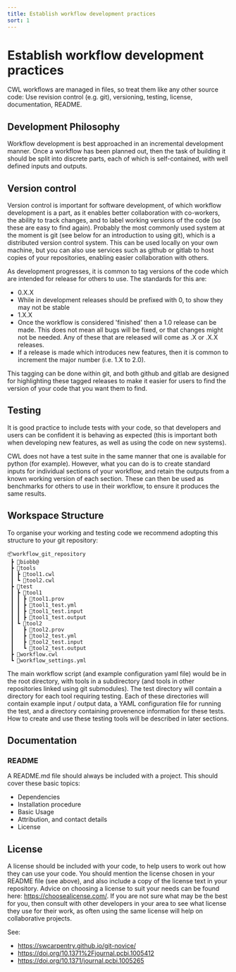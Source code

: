 ```yaml
---
title: Establish workflow development practices
sort: 1
---
```


# Establish workflow development practices

CWL workflows are managed in files, so treat them like any other source code: Use revision control (e.g. git), versioning, testing, license, documentation, README. 

## Development Philosophy

Workflow development is best approached in an incremental development manner. Once a workflow has been planned out, then the task of building it should be split into discrete parts, each of which is self-contained, with well defined inputs and outputs. 



## Version control

Version control is important for software development, of which workflow development is a part, as it enables better collaboration with co-workers, the ability to track changes, and to label working versions of the code (so these are easy to find again). Probably the most commonly used system at the moment is git (see below for an introduction to using git), which is a distributed version control system. This can be used locally on your own machine, but you can also use services such as github or gitlab to host copies of your repositories, enabling easier collaboration with others.

<!-- 
include here a schematic of standard layout of a git repository? 
** source file
** test suite directory
** README file
** License file
 -->
 
As development progresses, it is common to tag versions of the code which are intended for release for others to use. The standards for this are:
* 0.X.X
 * While in development releases should be prefixed with 0, to show they may not be stable
* 1.X.X
 * Once the workflow is considered 'finished' then a 1.0 release can be made. This does not mean all bugs will be fixed, or that changes might not be needed. Any of these that are released will come as .X or .X.X releases.
 * If a release is made which introduces new features, then it is common to increment the major number (i.e. 1.X to 2.0).

This tagging can be done within git, and both github and gitlab are designed for highlighting these tagged releases to make it easier for users to find the version of your code that you want them to find.


## Testing

It is good practice to include tests with your code, so that developers and users can be confident it is behaving as expected (this is important both when developing new features, as well as using the code on new systems).

CWL does not have a test suite in the same manner that one is available for python (for example). However, what you can do is to create standard inputs for individual sections of your workflow, and retain the outputs from a known working version of each section. These can then be used as benchmarks for others to use in their workflow, to ensure it produces the same results.

<!--
Are we able to run single steps in a workflow, and compare with standard outputs? I think testing will be a lot more manual process for CWL than for other languages?
-->

## Workspace Structure

To organise your working and testing code we recommend adopting this structure to your git repository:
```
📦workflow_git_repository
 ┣ 📂biobb@
 ┣ 📂tools
 ┃ ┣ 📜tool1.cwl
 ┃ ┗ 📜tool2.cwl
 ┣ 📂test
 ┃ ┣ 📂tool1
 ┃ ┃ ┣ 📂tool1.prov
 ┃ ┃ ┣ 📜tool1_test.yml
 ┃ ┃ ┣ 📜tool1_test.input
 ┃ ┃ ┣ 📜tool1_test.output
 ┃ ┗ 📂tool2
 ┃   ┣ 📂tool2.prov
 ┃   ┣ 📜tool2_test.yml
 ┃   ┣ 📜tool2_test.input
 ┃   ┗ 📜tool2_test.output
 ┣ 📜workflow.cwl
 ┗ 📜workflow_settings.yml
```
The main workflow script (and example configuration yaml file) would be in the root directory, with tools in a subdirectory (and tools in other repositories linked using git submodules). The test directory will contain a directory for each tool requiring testing. Each of these directories will contain example input / output data, a YAML configuration file for running the test, and a directory containing provenence information for these tests. How to create and use these testing tools will be described in later sections.

## Documentation

### README

A README.md file should always be included with a project. This should cover these basic topics:
* Dependencies
* Installation procedure
* Basic Usage
* Attribution, and contact details
* License

<!--
should we include here a section on constructing fuller documentation - using read the docs (or similar software)?
-->


## License

A license should be included with your code, to help users to work out how they can use your code. You should mention the license chosen in your README file (see above), and also include a copy of the license text in your repository. Advice on choosing a license to suit your needs can be found here: <https://choosealicense.com/>. If you are not sure what may be the best for you, then consult with other developers in your area to see what license they use for their work, as often using the same license will help on collaborative projects.



See:
* <https://swcarpentry.github.io/git-novice/>
* <https://doi.org/10.1371%2Fjournal.pcbi.1005412>
* <https://doi.org/10.1371/journal.pcbi.1005265>

